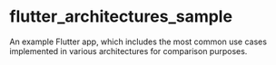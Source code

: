 # flutter_architectures_sample
An example Flutter app, which includes the most common use cases implemented in various architectures for comparison purposes.

